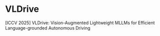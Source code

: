 # VLDrive
[ICCV 2025] VLDrive: Vision-Augmented Lightweight MLLMs for Efficient Language-grounded Autonomous Driving
